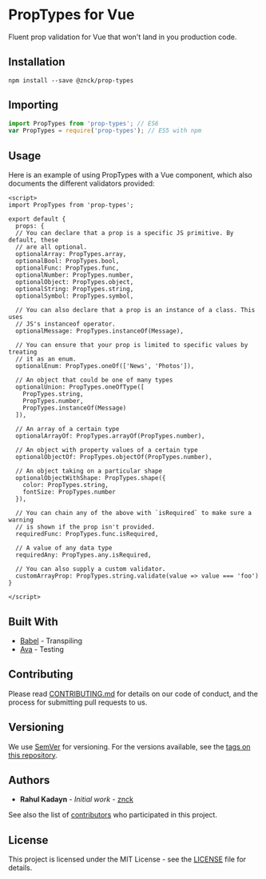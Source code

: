 # PropTypes for Vue

Fluent prop validation for Vue that won't land in you production code.

## Installation

```shell
npm install --save @znck/prop-types
```

## Importing

```js
import PropTypes from 'prop-types'; // ES6
var PropTypes = require('prop-types'); // ES5 with npm
```

## Usage

Here is an example of using PropTypes with a Vue component, which also
documents the different validators provided:

<!-- Example borrowed from facebook/prop-types -->

```vue
<script>
import PropTypes from 'prop-types';

export default {
  props: {
  // You can declare that a prop is a specific JS primitive. By default, these
  // are all optional.
  optionalArray: PropTypes.array,
  optionalBool: PropTypes.bool,
  optionalFunc: PropTypes.func,
  optionalNumber: PropTypes.number,
  optionalObject: PropTypes.object,
  optionalString: PropTypes.string,
  optionalSymbol: PropTypes.symbol,

  // You can also declare that a prop is an instance of a class. This uses
  // JS's instanceof operator.
  optionalMessage: PropTypes.instanceOf(Message),

  // You can ensure that your prop is limited to specific values by treating
  // it as an enum.
  optionalEnum: PropTypes.oneOf(['News', 'Photos']),

  // An object that could be one of many types
  optionalUnion: PropTypes.oneOfType([
    PropTypes.string,
    PropTypes.number,
    PropTypes.instanceOf(Message)
  ]),

  // An array of a certain type
  optionalArrayOf: PropTypes.arrayOf(PropTypes.number),

  // An object with property values of a certain type
  optionalObjectOf: PropTypes.objectOf(PropTypes.number),

  // An object taking on a particular shape
  optionalObjectWithShape: PropTypes.shape({
    color: PropTypes.string,
    fontSize: PropTypes.number
  }),

  // You can chain any of the above with `isRequired` to make sure a warning
  // is shown if the prop isn't provided.
  requiredFunc: PropTypes.func.isRequired,

  // A value of any data type
  requiredAny: PropTypes.any.isRequired,

  // You can also supply a custom validator.
  customArrayProp: PropTypes.string.validate(value => value === 'foo')
}

</script>
```

## Built With

* [Babel](http://babeljs.io/) - Transpiling
* [Ava](https://github.com/avajs/ava) - Testing

## Contributing

Please read [CONTRIBUTING.md](CONTRIBUTING.md) for details on our code of conduct, and the process for submitting pull requests to us.

## Versioning

We use [SemVer](http://semver.org/) for versioning. For the versions available, see the [tags on this repository](https://github.com/your/project/tags).

## Authors

* **Rahul Kadayn** - *Initial work* - [znck](https://github.com/znck)

See also the list of [contributors](https://github.com/your/project/contributors) who participated in this project.

## License

This project is licensed under the MIT License - see the [LICENSE](LICENSE) file for details.
